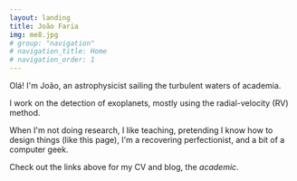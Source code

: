 ```yaml
---
layout: landing
title: João Faria
img: me8.jpg
# group: "navigation"
# navigation_title: Home
# navigation_order: 1
---
```



Olá! I'm João, an astrophysicist sailing the turbulent waters of academia.
<!-- {: style="text-align: center"} -->


<!-- More on that [here]({{site.baseurl}}/research).   -->
I work on the detection of exoplanets, 
mostly using the radial-velocity (RV) method.  

<!-- During my PhD, I was in charge of an RV survey of metal-poor stars, 
trying to estimate the occurrence rate of low-mass planets 
around low metallicity stars.  
I found a planet occurrence rate smaller than that of solar-metallicity stars, 
which means that the famous giant planet - metallicity correlation
extends to the population of low-mass planets. -->

When I'm not doing research, I like teaching, 
pretending I know how to design things (like this page), 
I'm a recovering perfectionist, and a bit of a computer geek.

Check out the links above for my CV and blog, the _academic_.
